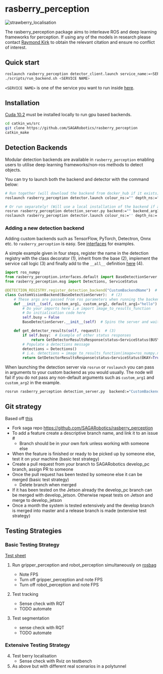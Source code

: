 # rasberry_perception

![strawberry_localisation](https://user-images.githubusercontent.com/16948324/76231446-2c98b380-621d-11ea-8624-8e472c2f08f8.gif)

The rasberry_perception package aims to interleave ROS and deep learning frameworks for perception. If using any of the models in research please contact [Raymond Kirk](https://github.com/RaymondKirk) to obtain the relevant citation and ensure no conflict of interest.

## Quick start

```bash
roslaunch rasberry_perception detector_client.launch service_name:=<SERVICE NAME> image_ns:=/usb_cam show_vis:=true show_pub:=true
./scripts/run_backend.sh <SERVICE NAME>
```

`<SERVICE NAME>` is one of the service you want to run inside [here](src/rasberry_perception/docker/docker-compose.yml).

## Installation

[Cuda 10.2](https://developer.nvidia.com/cuda-downloads?target_os=Linux&target_arch=x86_64&target_distro=Ubuntu&target_version=1804&target_type=deblocal) must be installed locally to run gpu based backends. 

```bash
cd catkin_ws/src
git clone https://github.com/SAGARobotics/rasberry_perception
catkin_make
```

## Detection Backends

Modular detection backends are available in `rasberry_perception` enabling users to utilise deep learning 
frameworks/non-ros methods to detect objects. 

You can try to launch both the backend and detector with the command below:

```bash
# Run together (will download the backend from docker_hub if it exists)
roslaunch rasberry_perception detector.launch colour_ns:="" depth_ns:="" score:="" show_vis:="" backend:="" backend_arg1:=""

# Or run separately! (Will use a local installation of the backend if available)
rosrun rasberry_perception detection_server.py backend:="" backend_arg1:=""
roslaunch rasberry_perception detector.launch colour_ns:='' depth_ns:='' score:=''
```

### Adding a new detection backend 

Adding custom backends such as TensorFlow, PyTorch, Detectron, Onnx etc. to `rasberry_perception` is easy. 
See [interfaces](src/rasberry_perception/detection/interfaces/) for examples.

A simple example given in four steps, register the name in the detection registry with the class decorator (1), inherit from the 
base (2), implement the service call logic (3) and finally add to the `__all__` definition 
[here](src/rasberry_perception/detection/interfaces/__init__.py) (4). 


```python
import ros_numpy
from rasberry_perception.interfaces.default import BaseDetectionServer
from rasberry_perception.msg import Detections, ServiceStatus

@DETECTION_REGISTRY.register_detection_backend("CustomBackendName")  # (1)
class CustomVisionBackend(BaseDetectionServer):  # (2)
    # These args are passed from ros parameters when running the backend
    def __init__(self, custom_arg1, custom_arg2, default_arg1="hello"): 
        # Do your imports here i.e import image_to_results_function
        # Do initialisation code here
        self.busy = False 
        BaseDetectionServer.__init__(self)  # Spins the server and waits for requests!

    def get_detector_results(self, request):  # (3)
        if self.busy:  # Example of other status responses
            return GetDetectorResultsResponse(status=ServiceStatus(BUSY=True))
        # Populate a detections message
        detections = Detections()
        # i.e. detections = image_to_results_function(image=ros_numpy.numpify(request.image))
        return GetDetectorResultsResponse(status=ServiceStatus(OKAY=True), results=detections)
```

When launching the detection server via `rosrun` or `roslaunch` you can pass in arguments to your custom backend as you 
would usually. The node will fail if you do not pass any non-default arguments such as `custom_arg1` and `custom_arg2` 
in the example.

```bash
rosrun rasberry_perception detection_server.py  backend:="CustomBackendName" _custom_arg1:="a1" _custom_arg2:="a2" _default_arg1"="world"
```

## Git strategy
Based off [this](https://docs.google.com/presentation/d/1UDsfChvRGO-f4m43OagRsdkWgTNlWnBxtvdC2COKL-k/edit#slide=id.p4)

* Fork saga repo https://github.com/SAGARobotics/rasberry_perception
* To add a feature create a descriptive branch name, and link it to an issue #
    - Branch should be in your own fork unless working with someone else
* When the feature is finished or ready to be picked up by someone else, test it on your machine (basic test strategy)
* Create a pull request from your branch to SAGARobotics develop_pc branch, assign PR to someone
* Once the pull request has been tested by someone else it can be merged (basic test strategy)
    - Delete branch when merged
* If it has been tested on the Jetson already the develop_pc branch can be merged with develop_jetson. Otherwise repeat tests on Jetson and merge to develop_jetson
* Once a month the system is tested extensively and the develop branch is merged into master and a release branch is made (extensive test strategy)

## Testing Strategies
### Basic Testing Strategy
[Test sheet](https://docs.google.com/spreadsheets/d/1C4xXYK323IoLDwfvh_UY2o3VphsdprK5LJdtdRo7tU4/edit?usp=sharing)
1. Run gripper_perception and robot_perception simultaneously on [rosbag](https://drive.google.com/file/d/1Hou6I4-i5ziNpsMPYu96Gs7I6dXLnDGk/view?usp=sharing)
   * Note FPS
    * Turn off gripper_perception and note FPS
    * Turn off robot_perception and note FPS
2. Test tracking
    * Sense check with RQT
   * TODO automate
    
3. Test segmentation
    * sense check with RQT
    * TODO automate
    
   
### Extensive Testing Strategy
4. Test berry localisation
    * Sense check with Rviz on testbench
5. As above but with different real scenarios in a polytunnel
